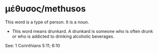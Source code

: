 # μέθυσος/methusos 
This word is a type of person. It is a noun. 

* This word means drunkard. A drunkard is someone who is often drunk or who is addicted to drinking alcoholic beverages. 

See: 1 Corinthians 5:11; 6:10
